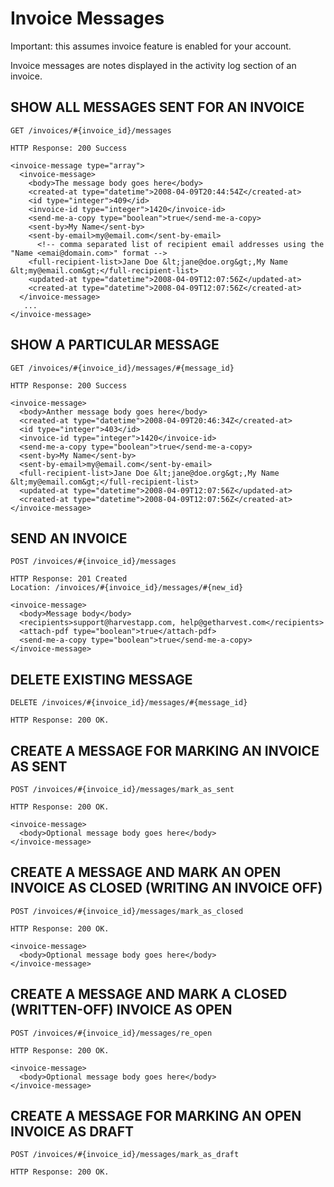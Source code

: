 # Invoice Messages

Important: this assumes invoice feature is enabled for your account.

Invoice messages are notes displayed in the activity log section of an invoice.

## SHOW ALL MESSAGES SENT FOR AN INVOICE

    GET /invoices/#{invoice_id}/messages

    HTTP Response: 200 Success

    <invoice-message type="array">
      <invoice-message>
        <body>The message body goes here</body>
        <created-at type="datetime">2008-04-09T20:44:54Z</created-at>
        <id type="integer">409</id>
        <invoice-id type="integer">1420</invoice-id>
        <send-me-a-copy type="boolean">true</send-me-a-copy>
        <sent-by>My Name</sent-by>
        <sent-by-email>my@email.com</sent-by-email>
          <!-- comma separated list of recipient email addresses using the "Name <emai@domain.com>" format -->
        <full-recipient-list>Jane Doe &lt;jane@doe.org&gt;,My Name &lt;my@email.com&gt;</full-recipient-list>
        <updated-at type="datetime">2008-04-09T12:07:56Z</updated-at>
        <created-at type="datetime">2008-04-09T12:07:56Z</created-at>
      </invoice-message>
       ...
    </invoice-message>

## SHOW A PARTICULAR MESSAGE

    GET /invoices/#{invoice_id}/messages/#{message_id}

    HTTP Response: 200 Success

    <invoice-message>
      <body>Anther message body goes here</body>
      <created-at type="datetime">2008-04-09T20:46:34Z</created-at>
      <id type="integer">403</id>
      <invoice-id type="integer">1420</invoice-id>
      <send-me-a-copy type="boolean">true</send-me-a-copy>
      <sent-by>My Name</sent-by>
      <sent-by-email>my@email.com</sent-by-email>
      <full-recipient-list>Jane Doe &lt;jane@doe.org&gt;,My Name &lt;my@email.com&gt;</full-recipient-list>
      <updated-at type="datetime">2008-04-09T12:07:56Z</updated-at>
      <created-at type="datetime">2008-04-09T12:07:56Z</created-at>
    </invoice-message>

## SEND AN INVOICE

    POST /invoices/#{invoice_id}/messages

    HTTP Response: 201 Created 
    Location: /invoices/#{invoice_id}/messages/#{new_id}

    <invoice-message>
      <body>Message body</body>
      <recipients>support@harvestapp.com, help@getharvest.com</recipients>
      <attach-pdf type="boolean">true</attach-pdf>
      <send-me-a-copy type="boolean">true</send-me-a-copy>
    </invoice-message>

## DELETE EXISTING MESSAGE

    DELETE /invoices/#{invoice_id}/messages/#{message_id}

    HTTP Response: 200 OK.

## CREATE A MESSAGE FOR MARKING AN INVOICE AS SENT

    POST /invoices/#{invoice_id}/messages/mark_as_sent

    HTTP Response: 200 OK.

    <invoice-message>
      <body>Optional message body goes here</body>
    </invoice-message>

## CREATE A MESSAGE AND MARK AN OPEN INVOICE AS CLOSED (WRITING AN INVOICE OFF)

    POST /invoices/#{invoice_id}/messages/mark_as_closed

    HTTP Response: 200 OK.

    <invoice-message>
      <body>Optional message body goes here</body>
    </invoice-message>

## CREATE A MESSAGE AND MARK A CLOSED (WRITTEN-OFF) INVOICE AS OPEN

    POST /invoices/#{invoice_id}/messages/re_open

    HTTP Response: 200 OK.

    <invoice-message>
      <body>Optional message body goes here</body>
    </invoice-message>

## CREATE A MESSAGE FOR MARKING AN OPEN INVOICE AS DRAFT

    POST /invoices/#{invoice_id}/messages/mark_as_draft

    HTTP Response: 200 OK.